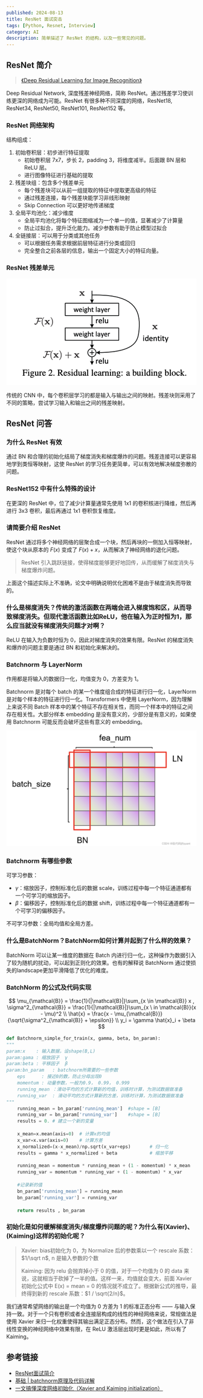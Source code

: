 ```yaml
---
published: 2024-08-13
title: ResNet 面试突击
tags: [Python, Resnet, Interview]
category: AI
description: 简单描述了 ResNet 的结构，以及一些常见的问题。
---
```


## ResNet 简介

> [《Deep Residual Learning for Image Recognition》](https://arxiv.org/pdf/1512.03385)

Deep Residual Network, 深度残差神经网络，简称 ResNet。通过残差学习使训练更深的网络成为可能。ResNet 有很多种不同深度的网络，ResNet18, ResNet34, ResNet50, ResNet101, ResNet152 等。

### ResNet 网络架构

结构组成：

1. 初始卷积层：初步进行特征提取
   - 初始卷积层 7x7，步长 2，padding 3，将维度减半。后面跟 BN 层和 ReLU 层。
   - 进行图像特征进行基础的提取
2. 残差块组：包含多个残差单元
   - 每个残差块可以从前一组提取的特征中提取更高级的特征
   - 通过残差连接，每个残差块能学习非线形映射
   - Skip Connection 可以更好地传递梯度
3. 全局平均池化：减少维度
   - 全局平均池化将每个特征图缩减为一个单一的值，显著减少了计算量
   - 防止过拟合，提升泛化能力。减少参数有助于防止模型过拟合
4. 全链接层：可以用于分类或其他任务
   - 可以根据任务需求根据前层特征进行分类或回归
   - 完全整合之前各层的信息，输出一个固定大小的特征向量。

### ResNet 残差单元

![](./residual.png)

传统的 CNN 中，每个卷积层学习的都是输入与输出之间的映射。残差块则采用了不同的策略，尝试学习输入和输出之间的残差映射。

## ResNet 问答

### 为什么 ResNet 有效

通过 BN 和合理的初始化结局了梯度消失和梯度爆炸的问题。残差连接可以更容易地学到类恒等映射，这使 ResNet 的学习任务更简单，可以有效地解决梯度弥散的问题。

### ResNet152 中有什么特殊的设计

在更深的 ResNet 中，位了减少计算量通常先使用 1x1 的卷积核进行降维，然后再进行 3x3 卷积，最后再通过 1x1 卷积恢复维度。

### 请简要介绍 ResNet

ResNet 通过将多个神经网络的层聚合成一个块，然后再块的一侧加入恒等映射，使这个块从原本的 $F(x)$ 变成了 $F(x)+x$，从而解决了神经网络的退化问题。

> ResNet 引入跳跃链接，使得梯度能够更好地回传，从而缓解了梯度消失与梯度爆炸问题。

上面这个描述实际上不准确，论文中明确说明优化困难不是由于梯度消失而导致的。

### 什么是梯度消失？传统的激活函数在两端会进入梯度饱和区，从而导致梯度消失。但现代激活函数比如ReLU，他在输入为正时恒为1，那么应当就没有梯度消失问题才对啊？

ReLU 在输入为负数时恒为 0，因此对梯度消失的效果有限。ResNet 的梯度消失和爆炸的问题主要是通过 BN 和初始化来解决的。

### Batchnorm 与 LayerNorm

作用都是将输入的数据归一化，均值变为 $0$，方差变为 $1$。

Batchnorm 是对每个 batch 的某一个维度组合成的特征进行归一化，LayerNorm 是对每个样本的特征进行归一化。Transformers 中使用 LayerNorm，因为理解上来说不同 Batch 样本中的某个特征不存在相关性，而同一个样本中的特征之间存在相关性。大部分样本 embedding 是没有意义的，少部分是有意义的，如果使用 Batchnorm 可能反而会破坏这些有意义的 embedding。

![](./batch-layer-norm.png)

### Batchnorm 有哪些参数

可学习参数：

- $\gamma$：缩放因子，控制标准化后的数据 scale，训练过程中每一个特征通道都有一个可学习的缩放因子。
- $\beta$：偏移因子，控制标准化后的数据 shift，训练过程中每一个特征通道都有一个可学习的偏移因子。

不可学习参数：全局均值和全局方差。

### 什么是BatchNorm？BatchNorm如何计算并起到了什么样的效果？

BatchNorm 可以让某一维度的数据在 Batch 内进行归一化，这种操作为数据引入了较为随机的扰动，可以起到正则化的效果。也有的解释说 BatchNorm 通过使损失的landscape更加平滑降低了优化的难度。

### BatchNorm 的公式及代码实现

$$
\mu_{\mathcal{B}} = \frac{1}{|\mathcal{B}|}\sum_{x \in \mathcal{B}} x , \sigma^2_{\mathcal{B}} = \frac{1}{|\mathcal{B}|}\sum_{x \ in \mathcal{B}}(x - \mu)^2 \\
\hat{x} = \frac{x - \mu_{\mathcal{B}}}{\sqrt{\sigma^2_{\mathcal{B}} + \epsilon}} \\
y_i = \gamma \hat{x}_i + \beta
$$

```python
def Batchnorm_simple_for_train(x, gamma, beta, bn_param):
"""
param:x    : 输入数据，设shape(B,L)
param:gama : 缩放因子  γ
param:beta : 平移因子  β
param:bn_param   : batchnorm所需要的一些参数
    eps      : 接近0的数，防止分母出现0
    momentum : 动量参数，一般为0.9， 0.99， 0.999
    running_mean ：滑动平均的方式计算新的均值，训练时计算，为测试数据做准备
    running_var  : 滑动平均的方式计算新的方差，训练时计算，为测试数据做准备
"""
    running_mean = bn_param['running_mean']  #shape = [B]
    running_var = bn_param['running_var']    #shape = [B]
    results = 0. # 建立一个新的变量

    x_mean=x.mean(axis=0)  # 计算x的均值
    x_var=x.var(axis=0)    # 计算方差
    x_normalized=(x-x_mean)/np.sqrt(x_var+eps)       # 归一化
    results = gamma * x_normalized + beta            # 缩放平移

    running_mean = momentum * running_mean + (1 - momentum) * x_mean
    running_var = momentum * running_var + (1 - momentum) * x_var

    #记录新的值
    bn_param['running_mean'] = running_mean
    bn_param['running_var'] = running_var

    return results , bn_param
```

### 初始化是如何缓解梯度消失/梯度爆炸问题的呢？为什么有\(Xavier\)、\(Kaiming\)这样的初始化呢？

> Xavier: bias初始化为 0，为 Normalize 后的参数乘以一个 rescale 系数：$1/\sqrt n$, n 是输入参数的个数
>
> Kaiming: 因为 relu 会抛弃掉小于 0 的值，对于一个均值为 0 的 data 来说，这就相当于砍掉了一半的值。这样一来，均值就会变大，前面 Xavier 初始化公式中 E(x) = mean = 0 的情况就不成立了。根据新公式的推导，最终得到新的 rescale 系数：$1 / \sqrt{2/n}$。

我们通常希望网络的输出是一个均值为 $0$ 方差为 $1$ 的标准正态分布 —— 与输入保持一致。对于一个只有卷积或者全连接层构成的线性的神经网络来说，常规做法是使用 Xavier 来归一化权重使得其输出满足正态分布。然而，这个做法在引入了非线性变换的神经网络中效果有限，在 ReLU 激活层出现时更是如此，所以有了 Kaiming。

## 参考链接

- [ResNet面试简介](https://zyc.ai/sketch/career/interview_resnet/#_4)
- [基础 | batchnorm原理及代码详解](https://www.cnblogs.com/adong7639/p/9145911.html)
- [一文搞懂深度网络初始化（Xavier and Kaiming initialization）](https://cloud.tencent.com/developer/article/1587082)
